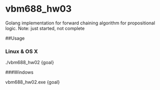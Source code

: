 # vbm688_hw03

Golang implementation for forward chaining algorithm for propositional logic. 
Note: just started, not complete


##Usage
### Linux & OS X

./vbm688_hw02 {goal}

###Windows

vbm688_hw02.exe {goal}